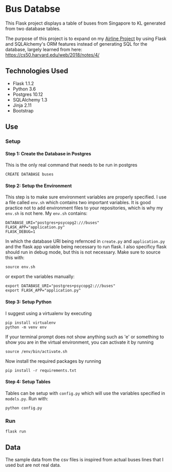 # Bus Databse

This Flask project displays a table of buses from Singapore to KL generated from two database tables.

The purpose of this project is to expand on my [Airline Project](https://github.com/asteinig4018/sql_dev) by using Flask and SQLAlchemy's ORM features instead of generating SQL for the database, largely learned from here: https://cs50.harvard.edu/web/2018/notes/4/

## Technologies Used

* Flask 1.1.2
* Python 3.6
* Postgres 10.12
* SQLAlchemy 1.3
* Jinja 2.11
* Bootstrap 

## Use

### Setup

#### Step 1: Create the Database in Postgres
This is the only real command that needs to be run in postgres
```
CREATE DATABASE buses
```


#### Step 2: Setup the Environment
This step is to make sure environment variables are properly specified. I use a file called ```env.sh``` which contains two important variables. It is good practice not to add environment files to your repositories, which is why my ```env.sh``` is not here. My ```env.sh``` contains:
```
DATABASE_URI="postgres+psycopg2:///buses"
FLASK_APP="application.py"
FLASK_DEBUG=1
```
In which the database URI being refernced in ```create.py``` and ```application.py``` and the flask app variable being necessary to run flask. I also specificy flask should run in debug mode, but this is not necessary. 
Make sure to source this with:
```
source env.sh
```
or export the variables manually:
```
export DATABASE_URI="postgres+psycopg2:///buses"
export FLASK_APP="application.py"
```

#### Step 3: Setup Python
I suggest using a virtualenv by executing
```
pip install virtualenv
python -m venv env
```
If your terminal prompt does not show anything such as 'e' or something to show you are in the virtual environment, you can activate it by running
```
source /env/bin/activate.sh
```
Now install the required packages by running
```
pip install -r requirements.txt
```

#### Step 4: Setup Tables
Tables can be setup with ```config.py``` which will use the variables specified in ```models.py```.
Run with:
```
python config.py
```

### Run

```
flask run
```

## Data
The sample data from the csv files is inspired from actual buses lines that I used but are not real data. 
